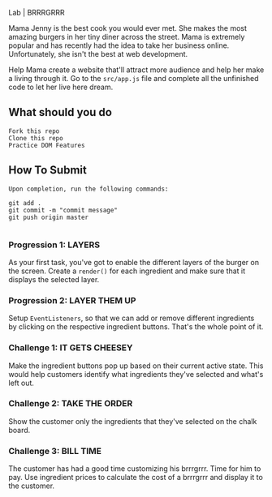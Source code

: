 
 Lab | BRRRGRRR

Mama Jenny is the best cook you would ever met. She makes the most amazing burgers in her tiny diner across the street. Mama is extremely popular and has recently had the idea to take her business online. Unfortunately, she isn't the best at web development. 

Help Mama create a website that'll attract more audience and help her make a living through it. Go to the `src/app.js` file and complete all the unfinished code to let her live here dream.

## What should you do
```
Fork this repo
Clone this repo
Practice DOM Features
```

## How To Submit
```
Upon completion, run the following commands:

git add .
git commit -m "commit message"
git push origin master


```

### Progression 1: LAYERS

As your first task, you've got to enable the different layers of the burger on the screen. Create a `render()` for each ingredient and make sure that it displays the selected layer.

### Progression 2: LAYER THEM UP

Setup `EventListeners`, so that we can add or remove different ingredients by clicking on the respective ingredient buttons. That's the whole point of it.

### Challenge 1: IT GETS CHEESEY

Make the ingredient buttons pop up based on their current active state. This would help customers identify what ingredients they've selected and what's left out.

### Challenge 2: TAKE THE ORDER

Show the customer only the ingredients that they've selected on the chalk board.

### Challenge 3: BILL TIME

The customer has had a good time customizing his brrrgrrr. Time for him to pay. Use ingredient prices to calculate the cost of a brrrgrrr and display it to the customer.


